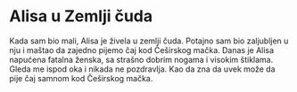 # Alisa u Zemlji čuda

Kada sam bio mali, Alisa je živela u zemlji čuda. Potajno sam bio zaljubljen u nju i maštao da zajedno pijemo čaj kod Češirskog mačka. Danas je Alisa napućena fatalna ženska, sa strašno dobrim nogama i visokim štiklama. Gleda me ispod oka i nikada ne pozdravlja. Kao da zna da uvek može da pije čaj samnom kod Češirskog mačka.
